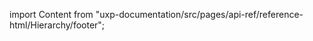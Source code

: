 
import Content from "uxp-documentation/src/pages/api-ref/reference-html/Hierarchy/footer";

<Content query="product=photoshop"/>
